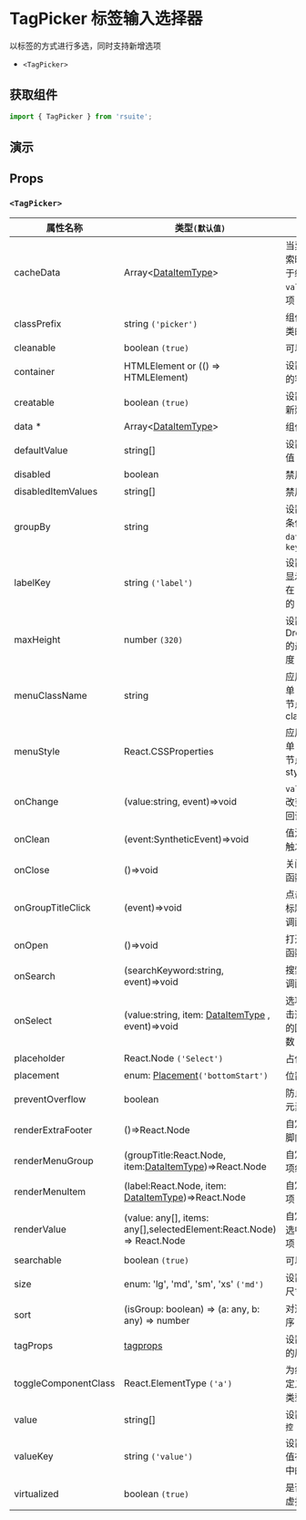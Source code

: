 # TagPicker 标签输入选择器

以标签的方式进行多选，同时支持新增选项

- `<TagPicker>`

## 获取组件

```js
import { TagPicker } from 'rsuite';
```

## 演示

<!--{demo}-->

## Props

### `<TagPicker>`

| 属性名称             | 类型`(默认值)`                                                        | 描述                                  |
| -------------------- | --------------------------------------------------------------------- | ------------------------------------- |
| cacheData            | Array&lt;[DataItemType](#types)&gt;                                   | 当异步搜索时，用于缓存 `value` 的选项 |
| classPrefix          | string `('picker')`                                                   | 组件 CSS 类的前缀                     |
| cleanable            | boolean `(true)`                                                      | 可以清除                              |
| container            | HTMLElement or (() => HTMLElement)                                    | 设置渲染的容器                        |
| creatable            | boolean `(true)`                                                      | 设置可以新建选项                      |
| data \*              | Array&lt;[DataItemType](#types)&gt;                                   | 组件数据                              |
| defaultValue         | string[]                                                              | 设置默认值 `非受控`                   |
| disabled             | boolean                                                               | 禁用组件                              |
| disabledItemValues   | string[]                                                              | 禁用选项                              |
| groupBy              | string                                                                | 设置分组条件在 `data` 中的 `key`      |
| labelKey             | string `('label')`                                                    | 设置选项显示内容在 `data` 中的 `key`  |
| maxHeight            | number `(320)`                                                        | 设置 Dropdown 的最大高度              |
| menuClassName        | string                                                                | 应用于菜单 DOM 节点的 css class       |
| menuStyle            | React.CSSProperties                                                   | 应用于菜单 DOM 节点的 style           |
| onChange             | (value:string, event)=>void                                           | `value` 发生改变时的回调函数          |
| onClean              | (event:SyntheticEvent)=>void                                          | 值清理时触发回调                      |
| onClose              | ()=>void                                                              | 关闭回调函数                          |
| onGroupTitleClick    | (event)=>void                                                         | 点击分组标题的回调函数                |
| onOpen               | ()=>void                                                              | 打开回调函数                          |
| onSearch             | (searchKeyword:string, event)=>void                                   | 搜索的回调函数                        |
| onSelect             | (value:string, item: [DataItemType](#types) , event)=>void            | 选项被点击选择后的回调函数            |
| placeholder          | React.Node `('Select')`                                               | 占位符                                |
| placement            | enum: [Placement](#types)`('bottomStart')`                            | 位置                                  |
| preventOverflow      | boolean                                                               | 防止浮动元素溢出                      |
| renderExtraFooter    | ()=>React.Node                                                        | 自定义页脚内容                        |
| renderMenuGroup      | (groupTitle:React.Node, item:[DataItemType](#types))=>React.Node      | 自定义选项组                          |
| renderMenuItem       | (label:React.Node, item: [DataItemType](#types))=>React.Node          | 自定义选项                            |
| renderValue          | (value: any[], items: any[],selectedElement:React.Node) => React.Node | 自定义被选中的选项                    |
| searchable           | boolean `(true)`                                                      | 可以搜索                              |
| size                 | enum: 'lg', 'md', 'sm', 'xs' `('md')`                                 | 设置组件尺寸                          |
| sort                 | (isGroup: boolean) => (a: any, b: any) => number                      | 对选项排序                            |
| tagProps             | [tagprops]                                                            | 设置 Tag 的属性                       |
| toggleComponentClass | React.ElementType `('a')`                                             | 为组件自定义元素类型                  |
| value                | string[]                                                              | 设置值 `受控`                         |
| valueKey             | string `('value')`                                                    | 设置选项值在 `data` 中的 `key`        |
| virtualized          | boolean `(true)`                                                      | 是否开启虚拟列表                      |

[tagprops]: https://rsuitejs.com/components/tag#Props
